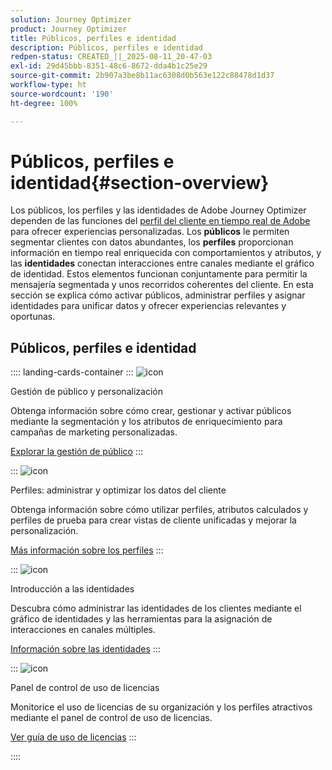 ```yaml
---
solution: Journey Optimizer
product: Journey Optimizer
title: Públicos, perfiles e identidad
description: Públicos, perfiles e identidad
redpen-status: CREATED_||_2025-08-11_20-47-03
exl-id: 29d45bbb-8351-48c6-8672-dda4b1c25e29
source-git-commit: 2b907a3be8b11ac6308d0b563e122c88478d1d37
workflow-type: ht
source-wordcount: '190'
ht-degree: 100%

---
```


# Públicos, perfiles e identidad{#section-overview}

Los públicos, los perfiles y las identidades de Adobe Journey Optimizer dependen de las funciones del [perfil del cliente en tiempo real de Adobe](https://experienceleague.adobe.com/es/docs/experience-platform/profile/home) para ofrecer experiencias personalizadas. Los **públicos** le permiten segmentar clientes con datos abundantes, los **perfiles** proporcionan información en tiempo real enriquecida con comportamientos y atributos, y las **identidades** conectan interacciones entre canales mediante el gráfico de identidad. Estos elementos funcionan conjuntamente para permitir la mensajería segmentada y unos recorridos coherentes del cliente. En esta sección se explica cómo activar públicos, administrar perfiles y asignar identidades para unificar datos y ofrecer experiencias relevantes y oportunas.

## Públicos, perfiles e identidad

:::: landing-cards-container
:::
![icon](https://cdn.experienceleague.adobe.com/icons/bullseye.svg)

Gestión de público y personalización

Obtenga información sobre cómo crear, gestionar y activar públicos mediante la segmentación y los atributos de enriquecimiento para campañas de marketing personalizadas.

[Explorar la gestión de público](audiences-landing-page.md)
:::

:::
![icon](https://cdn.experienceleague.adobe.com/icons/user-circle.svg)

Perfiles: administrar y optimizar los datos del cliente

Obtenga información sobre cómo utilizar perfiles, atributos calculados y perfiles de prueba para crear vistas de cliente unificadas y mejorar la personalización.

[Más información sobre los perfiles](profiles-landing-page.md)
:::

:::
![icon](https://cdn.experienceleague.adobe.com/icons/fingerprint.svg)

Introducción a las identidades

Descubra cómo administrar las identidades de los clientes mediante el gráfico de identidades y las herramientas para la asignación de interacciones en canales múltiples.

[Información sobre las identidades](../using/audience/get-started-identity.md)
:::

:::
![icon](https://cdn.experienceleague.adobe.com/icons/chart-line.svg)

Panel de control de uso de licencias

Monitorice el uso de licencias de su organización y los perfiles atractivos mediante el panel de control de uso de licencias.

[Ver guía de uso de licencias](../using/audience/license-usage.md)
:::

::::
